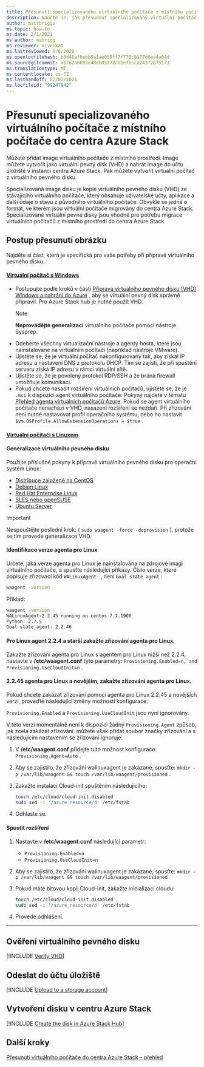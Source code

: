 ```yaml
---
title: Přesunutí specializovaného virtuálního počítače z místního počítače do centra Azure Stack
description: Naučte se, jak přesunout specializovaný virtuální počítač z místního počítače do centra Azure Stack.
author: mattbriggs
ms.topic: how-to
ms.date: 2/1/2021
ms.author: mabrigg
ms.reviewer: kivenkat
ms.lastreviewed: 9/8/2020
ms.openlocfilehash: b5d46af0ebb5a1ae059ff7f778c8177e0ea4a04d
ms.sourcegitcommit: a6f62a6693e48eb05272c01efb5ca24372875173
ms.translationtype: MT
ms.contentlocale: cs-CZ
ms.lasthandoff: 02/02/2021
ms.locfileid: "99247842"
---
```

# <a name="move-a-specialized-vm-from-on-premises-to-azure-stack-hub"></a>Přesunutí specializovaného virtuálního počítače z místního počítače do centra Azure Stack

Můžete přidat image virtuálního počítače z místního prostředí. Image můžete vytvořit jako virtuální pevný disk (VHD) a nahrát image do účtu úložiště v instanci centra Azure Stack. Pak můžete vytvořit virtuální počítač z virtuálního pevného disku.

Specializovaná image disku je kopie virtuálního pevného disku (VHD) ze stávajícího virtuálního počítače, který obsahuje uživatelské účty, aplikace a další údaje o stavu z původního virtuálního počítače. Obvykle se jedná o formát, ve kterém jsou virtuální počítače migrovány do centra Azure Stack. Specializované virtuální pevné disky jsou vhodné pro potřebu migrace virtuálních počítačů z místního prostředí do centra Azure Stack.

## <a name="how-to-move-an-image"></a>Postup přesunutí obrázku

Najděte si část, která je specifická pro vaše potřeby při přípravě virtuálního pevného disku.

#### <a name="windows-vm"></a>[Virtuální počítač s Windows](#tab/port-win)

- Postupujte podle kroků v části [Příprava virtuálního pevného disku (VHD) Windows a nahrání do Azure](/azure/virtual-machines/windows/prepare-for-upload-vhd-image) , aby se virtuální pevný disk správně připravil. Pro Azure Stack hub je nutné použít VHD.
   > [!NOTE]  
   > **Neprovádějte generalizaci** virtuálního počítače pomocí nástroje Sysprep.
- Odeberte všechny virtualizační nástroje a agenty hosta, které jsou nainstalované na virtuálním počítači (například nástroje VMware).
- Ujistěte se, že je virtuální počítač nakonfigurovaný tak, aby získal IP adresu a nastavení DNS z protokolu DHCP. Tím se zajistí, že při spuštění serveru získá IP adresu v rámci virtuální sítě.
- Ujistěte se, že je povolený protokol RDP/SSH a že brána firewall umožňuje komunikaci.
- Pokud chcete nasadit rozšíření virtuálních počítačů, ujistěte se, že je `.msi` k dispozici agent virtuálního počítače. Pokyny najdete v tématu [Přehled agenta virtuálních počítačů Azure](/azure/virtual-machines/extensions/agent-windows). Pokud se agent virtuálního počítače nenachází v VHD, nasazení rozšíření se nezdaří. Při zřizování není nutné nastavovat profil operačního systému, nebo ho nastavit `$vm.OSProfile.AllowExtensionOperations = $true` .

#### <a name="linux-vm"></a>[Virtuální počítači s Linuxem](#tab/port-linux)

#### <a name="generalize-the-vhd"></a>Generalizace virtuálního pevného disku

Použijte příslušné pokyny k přípravě virtuálního pevného disku pro operační systém Linux:

- [Distribuce založené na CentOS](/azure/virtual-machines/linux/create-upload-centos?toc=%2fazure%2fvirtual-machines%2flinux%2ftoc.json)
- [Debian Linux](/azure/virtual-machines/linux/debian-create-upload-vhd?toc=%2fazure%2fvirtual-machines%2flinux%2ftoc.json)
- [Red Hat Enterprise Linux](../operator/azure-stack-redhat-create-upload-vhd.md)
- [SLES nebo openSUSE](/azure/virtual-machines/linux/suse-create-upload-vhd?toc=%2fazure%2fvirtual-machines%2flinux%2ftoc.json)
- [Ubuntu Server](/azure/virtual-machines/linux/create-upload-ubuntu?toc=%2fazure%2fvirtual-machines%2flinux%2ftoc.json)

> [!IMPORTANT]
> Nespouštějte poslední krok: ( `sudo waagent -force -deprovision` ), protože se tím provede generalizace VHD.

#### <a name="identify-the-version-of-the-linux-agent"></a>Identifikace verze agenta pro Linux

Určete, jaká verze agenta pro Linux je nainstalována na zdrojové imagi virtuálního počítače, a spusťte následující příkazy. Číslo verze, které popisuje zřizovací kód `WALinuxAgent-` , není `Goal state agent` :

   ```bash  
   waagent -version
   ```
    
   Příklad:
    
   ```bash  
   waagent -version
   WALinuxAgent-2.2.45 running on centos 7.7.1908
   Python: 2.7.5
   Goal state agent: 2.2.46
   ```

#### <a name="linux-agent-224-and-earlier-disable-the-linux-agent-provisioning"></a>Pro Linux agent 2.2.4 a starší zakažte zřizování agenta pro Linux. 

Zakažte zřizování agenta pro Linux s agentem pro Linux nižší než 2.2.4, nastavte v **/etc/waagent.conf** tyto parametry: `Provisioning.Enabled=n, and Provisioning.UseCloudInit=n` .

#### <a name="linux-agent-2245-and-later-disable-the-linux-agent-provisioning"></a>2.2.45 agenta pro Linux a novějším, zakažte zřizování agenta pro Linux.

Pokud chcete zakázat zřizování pomocí agenta pro Linux 2.2.45 a novějších verzí, proveďte následující změny možností konfigurace:

`Provisioning.Enabled` a `Provisioning.UseCloudInit` jsou nyní ignorovány.

V této verzi momentálně není k dispozici žádný `Provisioning.Agent` způsob, jak zcela zakázat zřizování. můžete však přidat soubor značky zřizování a s následujícím nastavením se zřizování ignoruje:

1. V **/etc/waagent.conf** přidejte tuto možnost konfigurace: `Provisioning.Agent=Auto` .
2. Aby se zajistilo, že zřizování walinuxagent je zakázané, spusťte: `mkdir -p /var/lib/waagent && touch /var/lib/waagent/provisioned` .
3. Zakažte instalaci Cloud-init spuštěním následujícího:

   ```bash  
   touch /etc/cloud/cloud-init.disabled
   sudo sed -i '/azure_resource/d' /etc/fstab
   ```

4. Odhlaste se.

#### <a name="run-an-extension"></a>Spustit rozšíření

1. Nastavte v **/etc/waagent.conf** následující parametr:

   - `Provisioning.Enabled=n`
   - `Provisioning.UseCloudInit=n`

2. Aby se zajistilo, že zřizování walinuxagent je zakázané, spusťte: `mkdir -p /var/lib/waagent && touch /var/lib/waagent/provisioned`

3. Pokud máte bitovou kopii Cloud-init, zakažte inicializaci cloudu:

    ```bash  
   touch /etc/cloud/cloud-init.disabled
   sudo sed -i '/azure_resource/d' /etc/fstab
   ```

4. Provede odhlášení.

---

## <a name="verify-your-vhd"></a>Ověření virtuálního pevného disku

[!INCLUDE [Verify VHD](../includes/user-compute-verify-vhd.md)]

## <a name="upload-to-a-storage-account"></a>Odeslat do účtu úložiště

[!INCLUDE [Upload to a storage account](../includes/user-compute-upload-vhd.md)]

## <a name="create-the-disk-in-azure-stack-hub"></a>Vytvoření disku v centru Azure Stack

[!INCLUDE [Create the disk in Azure Stack Hub](../includes/user-compute-create-disk.md)]

## <a name="next-steps"></a>Další kroky

[Přesunutí virtuálního počítače do centra Azure Stack – přehled](vm-move-overview.md)
